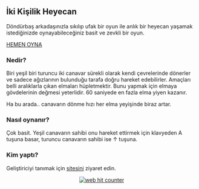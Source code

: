 ## İki Kişilik Heyecan

Döndürbaş arkadaşınızla sıkılıp ufak bir oyun ile anlık bir heyecan yaşamak istediğinizde oynayabileceğiniz basit ve zevkli bir oyun.

   [HEMEN OYNA](/dondurbas/dondurbas)

### Nedir?

Biri yeşil biri turuncu iki canavar sürekli olarak kendi çevrelerinde dönerler ve sadece ağızlarının bulunduğu tarafa doğru hareket edebilirler. 
Amaçları belli aralıklarla çıkan elmaları hüpletmektir. Bunu yapmak için elmaya gövdelerinin değmesi yeterlidir.
60 saniyede en fazla elma yiyen kazanır.

Ha bu arada.. canavarın dönme hızı her elma yeyişinde biraz artar.

### Nasıl oynanır?
Çok basit. Yeşil canavarın sahibi onu hareket ettirmek için klavyeden A tuşuna basar, turuncu canavarın sahibi ise ↑ tuşuna.

### Kim yaptı?
Geliştiriciyi tanımak için [sitesini](http://hmalkan.biz) ziyaret edin.

<div style="text-align:center;"><a style="text-align:center;" href="https://www.freecounterstat.com" title="web hit counter"><img  style="text-align:center;" src="https://counter8.stat.ovh/private/freecounterstat.php?c=ncw5c29np3kjt5r64fmc9nelxg2zy2p3" border="0" title="web hit counter" alt="web hit counter"></a><div>
